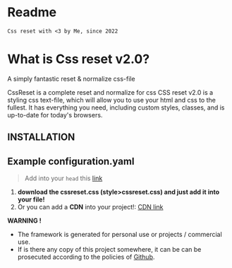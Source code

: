 # Readme

```text 
Css reset with <3 by Me, since 2022 
```

<h1>What is Css reset v2.0?</h1>
A simply fantastic reset & normalize css-file <br>

CssReset is a complete reset and normalize for css 
CSS reset v2.0 is a styling css text-file, which will allow you to use your html and css to the fullest. 
It has everything you need, including custom styles, classes, and is up-to-date for today's browsers.


## INSTALLATION

## Example configuration.yaml
> Add into your `head` this [link](https://cssreset.tk/css-reset-v2/resetV2.css)


1. **download the cssreset.css (style>cssreset.css) and just add it into your file!**
2. Or you can add a **CDN** into your project!: [CDN link](https://cssreset.tk/css-reset-v2/resetV2.css) <br>


**WARNING !**
- The framework is generated for personal use or projects / commercial use. 
- If is there any copy of this project somewhere, it can be can be prosecuted according to the policies of [Github](https://github.com/about/developer-policy/).
